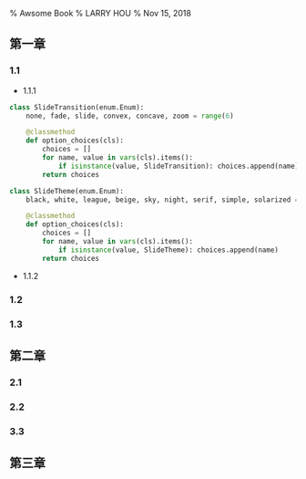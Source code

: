 % Awsome Book
% LARRY HOU
% Nov 15, 2018

## 第一章

### 1.1
- 1.1.1

```python
class SlideTransition(enum.Enum):
    none, fade, slide, convex, concave, zoom = range(6)

    @classmethod
    def option_choices(cls):
        choices = []
        for name, value in vars(cls).items():
            if isinstance(value, SlideTransition): choices.append(name)
        return choices

class SlideTheme(enum.Enum):
    black, white, league, beige, sky, night, serif, simple, solarized = range(9)

    @classmethod
    def option_choices(cls):
        choices = []
        for name, value in vars(cls).items():
            if isinstance(value, SlideTheme): choices.append(name)
        return choices

```

- 1.1.2

### 1.2

### 1.3

### 

## 第二章

### 2.1

### 2.2

### 3.3

## 第三章

